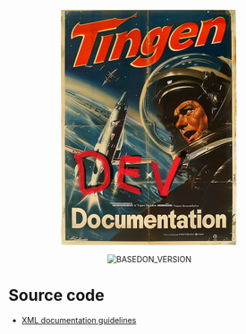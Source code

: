 <!-- u241205 -->

<div align="center">

  ![logo](../../.github/image/logo/TingenDevelopmentDocumentation_logo_320x420.png)

  ![BASEDON_VERSION](https://img.shields.io/badge/BASED%20ON%20Tingen%2025.11-white?style=for-the-badge)

</div>

# Source code

- [XML documentation guidelines](https://github.com/APrettyCoolProgram/APrettyCoolProgram/blob/main/development%20guidelines/XML%20Documentation.md)